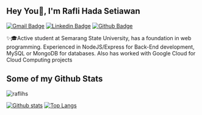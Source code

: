 ## Hey You👋, I'm Rafli Hada Setiawan
[![Gmail Badge](https://img.shields.io/badge/-raflijr47@gmail.com-c14438?style=flat&logo=Gmail&logoColor=white&link=mailto:raflijr47@gmail.com)](mailto:raflijr47@gmail.com) 
[![Linkedin Badge](https://img.shields.io/badge/-raflihs-0072b1?style=flat&logo=Linkedin&logoColor=white&link=https://www.linkedin.com/in/rafli-hada-setiawan/)](https://www.linkedin.com/in/rafli-hada-setiawan/) [![Github Badge](https://img.shields.io/badge/-raflihs-grey?style=flat&logo=github&logoColor=white&link=https://github.com/raflihs/)](https://www.github.com/raflihs/) <p align='left'>✨🎓Active student at Semarang State University, has a foundation in web programming. Experienced in NodeJS/Express for Back-End development, MySQL or MongoDB for databases. Also has worked with Google Cloud for Cloud Computing projects</p>
## Some of my Github Stats
<p align=left> <img src=https://komarev.com/ghpvc/?username=raflihs alt=raflihs /> </p>

[![Github stats](https://github-readme-stats-sigma-five.vercel.app/api?username=raflihs&show_icons=true&include_all_commits=true)](https://github.com/raflihs/github-readme-stats)
[![Top Langs](https://github-readme-stats-sigma-five.vercel.app/api/top-langs/?username=raflihs&layout=compact)](https://github.com/raflihs/github-readme-stats)
